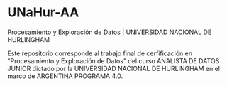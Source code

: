# UNaHur-AA
Procesamiento y Exploración de Datos | UNIVERSIDAD NACIONAL DE HURLINGHAM

Este repositorio corresponde al trabajo final de cerfificación en "Procesamiento y Exploración de Datos" del curso ANALISTA DE DATOS JUNIOR dictado por la UNIVERSIDAD NACIONAL DE HURLINGHAM en el marco de ARGENTINA PROGRAMA 4.0. 
